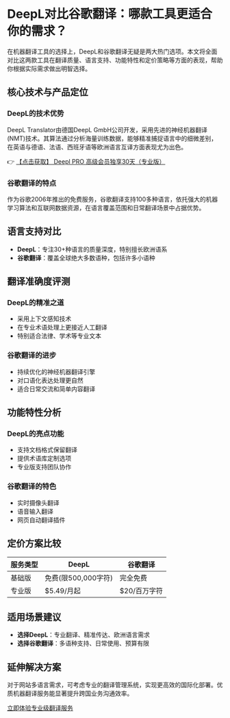 # DeepL对比谷歌翻译：哪款工具更适合你的需求？

在机器翻译工具的选择上，DeepL和谷歌翻译无疑是两大热门选项。本文将全面对比这两款工具在翻译质量、语言支持、功能特性和定价策略等方面的表现，帮助你根据实际需求做出明智选择。

## 核心技术与产品定位

### DeepL的技术优势
DeepL Translator由德国DeepL GmbH公司开发，采用先进的神经机器翻译(NMT)技术。其算法通过分析海量训练数据，能够精准捕捉语言中的细微差别，在英语与德语、法语、西班牙语等欧洲语言互译方面表现尤为出色。

👉 [【点击获取】 Deepl PRO 高级会员独享30天（专业版） ](https://bit.ly/DEepl)

### 谷歌翻译的特点
作为谷歌2006年推出的免费服务，谷歌翻译支持100多种语言，依托强大的机器学习算法和互联网数据资源，在语言覆盖范围和日常翻译场景中占据优势。

## 语言支持对比

- **DeepL**：专注30+种语言的质量深度，特别擅长欧洲语系
- **谷歌翻译**：覆盖全球绝大多数语种，包括许多小语种

## 翻译准确度评测

### DeepL的精准之道
- 采用上下文感知技术
- 在专业术语处理上更接近人工翻译
- 特别适合法律、学术等专业文本

### 谷歌翻译的进步
- 持续优化的神经机器翻译引擎
- 对口语化表达处理更自然
- 适合日常交流和简单内容翻译

## 功能特性分析

### DeepL的亮点功能
- 支持文档格式保留翻译
- 提供术语库定制选项
- 专业版支持团队协作

### 谷歌翻译的特色
- 实时摄像头翻译
- 语音输入翻译
- 网页自动翻译插件

## 定价方案比较

| 服务类型 | DeepL | 谷歌翻译 |
|---------|-------|---------|
| 基础版 | 免费(限500,000字符) | 完全免费 |
| 专业版 | $5.49/月起 | $20/百万字符 |

## 适用场景建议

- **选择DeepL**：专业翻译、精准传达、欧洲语言需求
- **选择谷歌翻译**：多语种支持、日常使用、预算有限

## 延伸解决方案

对于网站多语言需求，可考虑专业的翻译管理系统，实现更高效的国际化部署。优质机器翻译服务能显著提升跨国业务沟通效率。

[立即体验专业级翻译服务](https://bit.ly/DEepl)